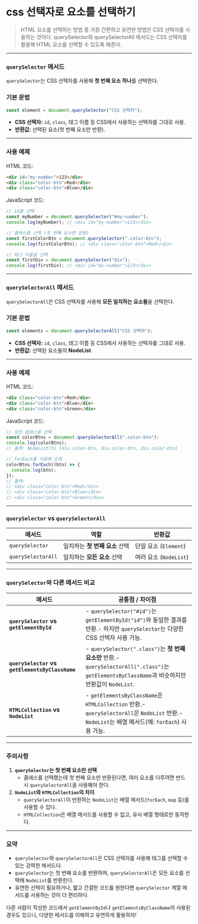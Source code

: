 # css 선택자로 요소를 선택하기

> HTML 요소를 선택하는 방법 중 가장 간편하고 유연한 방법은 CSS 선택자를 사용하는 것이다. querySelector와 querySelectorAll 메서드는 CSS 선택자를 활용해 HTML 요소를 선택할 수 있도록 해준다.

---

### `querySelector` 메서드

`querySelector`는 CSS 선택자를 사용해 **첫 번째 요소 하나**를 선택한다.

### 기본 문법

```jsx
const element = document.querySelector("CSS 선택자");
```

- **CSS 선택자:** `id`, `class`, 태그 이름 등 CSS에서 사용하는 선택자를 그대로 사용.
- **반환값:** 선택된 요소(첫 번째 요소만 반환).

---

### 사용 예제

HTML 코드:

```html
<div id="my-number">123</div>
<div class="color-btn">Red</div>
<div class="color-btn">Blue</div>
```

JavaScript 코드:

```jsx
// id를 선택
const myNumber = document.querySelector("#my-number");
console.log(myNumber); // <div id="my-number">123</div>

// 클래스를 선택 (첫 번째 요소만 반환)
const firstColorBtn = document.querySelector(".color-btn");
console.log(firstColorBtn); // <div class="color-btn">Red</div>

// 태그 이름을 선택
const firstDiv = document.querySelector("div");
console.log(firstDiv); // <div id="my-number">123</div>
```

---

### `querySelectorAll` 메서드

`querySelectorAll`은 CSS 선택자를 사용해 **모든 일치하는 요소들**을 선택한다.

### 기본 문법

```jsx
const elements = document.querySelectorAll("CSS 선택자");
```

- **CSS 선택자:** `id`, `class`, 태그 이름 등 CSS에서 사용하는 선택자를 그대로 사용.
- **반환값:** 선택된 요소들의 **NodeList**.

---

### 사용 예제

HTML 코드:

```html
<div class="color-btn">Red</div>
<div class="color-btn">Blue</div>
<div class="color-btn">Green</div>
```

JavaScript 코드:

```jsx
// 모든 클래스를 선택
const colorBtns = document.querySelectorAll(".color-btn");
console.log(colorBtns);
// 출력: NodeList(3) [div.color-btn, div.color-btn, div.color-btn]

// forEach를 사용해 순회
colorBtns.forEach((btn) => {
  console.log(btn);
});
// 출력:
// <div class="color-btn">Red</div>
// <div class="color-btn">Blue</div>
// <div class="color-btn">Green</div>
```

---

### `querySelector` vs `querySelectorAll`

| 메서드             | 역할                           | 반환값                 |
| ------------------ | ------------------------------ | ---------------------- |
| `querySelector`    | 일치하는 **첫 번째 요소** 선택 | 단일 요소 (`Element`)  |
| `querySelectorAll` | 일치하는 **모든 요소** 선택    | 여러 요소 (`NodeList`) |

---

### `querySelector`와 다른 메서드 비교

| 메서드                                          | 공통점 / 차이점                                                                                                                                   |
| ----------------------------------------------- | ------------------------------------------------------------------------------------------------------------------------------------------------- |
| **`querySelector` vs `getElementById`**         | - `querySelector("#id")`는 `getElementById("id")`와 동일한 결과를 반환.- 하지만 `querySelector`는 다양한 CSS 선택자 사용 가능.                    |
| **`querySelector` vs `getElementsByClassName`** | - `querySelector(".class")`는 **첫 번째 요소만** 반환.- `querySelectorAll(".class")`는 `getElementsByClassName`과 비슷하지만 반환값이 `NodeList`. |
| **`HTMLCollection` vs `NodeList`**              | - `getElementsByClassName`은 `HTMLCollection` 반환.- `querySelectorAll`은 `NodeList` 반환.- `NodeList`는 배열 메서드(예: `forEach`) 사용 가능.    |

---

### 주의사항

1. **`querySelector`는 첫 번째 요소만 선택**
   - 클래스를 선택했는데 첫 번째 요소만 반환된다면, 여러 요소를 다루려면 반드시 `querySelectorAll`을 사용해야 한다.
2. **`NodeList`와 `HTMLCollection`의 차이**
   - `querySelectorAll`이 반환하는 `NodeList`는 배열 메서드(`forEach`, `map` 등)를 사용할 수 있다.
   - `HTMLCollection`은 배열 메서드를 사용할 수 없고, 유사 배열 형태로만 동작한다.

---

### 요약

- `querySelector`와 `querySelectorAll`은 CSS 선택자를 사용해 태그를 선택할 수 있는 강력한 메서드다.
- `querySelector`는 첫 번째 요소를 반환하며, `querySelectorAll`은 모든 요소를 선택해 `NodeList`를 반환한다.
- 유연한 선택이 필요하거나, 짧고 간결한 코드를 원한다면 `querySelector` 계열 메서드를 사용하는 것이 더 편리하다.

다른 사람이 작성한 코드에서 `getElementById`나 `getElementsByClassName`이 사용된 경우도 있으니, 다양한 메서드를 이해하고 유연하게 활용하자!
